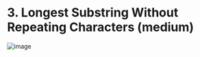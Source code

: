 # 3. Longest Substring Without Repeating Characters (medium)


![image](https://user-images.githubusercontent.com/11509384/151698692-33b02893-008d-4f8c-b4f1-00b1e1f730a5.png)
